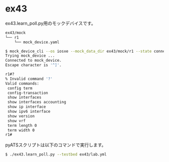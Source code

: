# ex43

ex43.learn_poll.py用のモックデバイスです。

```bash
ex43/mock
└── r1
    └── mock_device.yaml
```

```bash
$ mock_device_cli --os iosxe --mock_data_dir ex43/mock/r1 --state connect
Trying mock_device ...
Connected to mock_device.
Escape character is '^]'.

r1#?
% Invalid command '?'
Valid commands:
 config term
 config-transaction
 show interfaces
 show interfaces accounting
 show ip interface
 show ipv6 interface
 show version
 show vrf
 term length 0
 term width 0
r1#
```

pyATSスクリプトは以下のコマンドで実行します。

```bash
$ ./ex43.learn_poll.py --testbed ex43/lab.yml
```

